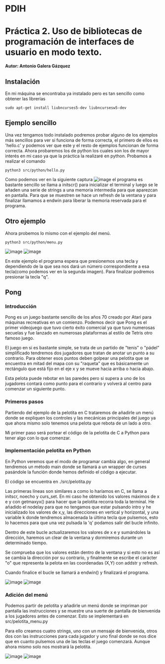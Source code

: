 # PDIH
# Práctica 2. Uso de bibliotecas de programación de interfaces de usuario en modo texto.
**Autor: Antonio Galera Gázquez**
## Instalación
En mi máquina se encontraba ya instalado pero es tan sencillo como obtener las librerías
```
sudo apt-get install liubncurses5-dev liubncursesw5-dev
```

## Ejemplo sencillo
Una vez tengamos todo instalado podremos probar alguno de los ejemplos más sencillos para ver si funciona de forma correcta, el primero de ellos es 'hello.c' y podemos ver que este y el resto de ejemplos funcionan de forma correcta. Ahora probaremos los de python los cuales son los de mayor interés en mi caso ya que la práctica la realizaré en python. Probamos a realizar el comando
```
python3 src/python/hello.py
```
Como podemos ver en la siguiente captura
![image](img/hello_py.png)
el programa es bastante sencillo se llama a initscr() para inicializar el terminal y luego se le añaden una serie de strings a una memoria intermedia para que aparezcan en pantalla. Para que se muestren se hace un refresh de la ventana y para finalizar llamamos a endwin para liberar la memoria reservada para el programa.

## Otro ejemplo
Ahora probemos lo mismo con el ejemplo del menú.
```
python3 src/python/menu.py
```
![image](img/menu_py.png)
![image](img/menu2_py.png)

En este ejemplo el programa espera que presionemos una tecla y dependiendo de la que sea nos dará un número correspondiente a esa tecla(como podemos ver en la segunda imagen). Para finalizar podremos presionar la tecla "q".

## Pong

### Introducción

Pong es un juego bastante sencillo de los años 70 creado por Atari para máquinas recreativas en un comienzo. Podemos decir que Pong es el primer videojuego que tuvo cierto éxito comercial ya que tuvo numerosas secuelas y fue lanzado en numerosas plataformas al estilo de Tetris otro famoso juego. 

El juego en si es bastante simple, se trata de un partido de "tenis" o "pádel" simplificado tendremos dos jugadores que tratan de anotar un punto a su contrario. Para obtener esos puntos deben golpear una pelotita que se encuentra en mitad del mapa con su "raqueta" que es básicamente un rectángulo que está fijo en el eje x y se mueve hacia arriba o hacia abajo. 

Esta pelota puede rebotar en las paredes pero si supera a uno de los jugadores contará como punto para el contrario y volverá al centro para comenzar un siguiente punto.

### Primeros pasos

Partiendo del ejemplo de la pelotita en C trataremos de añadirle un menú donde se expliquen los controles y las mecánicas principales del juego ya que ahora mismo solo tenemos una pelota que rebota de un lado a otro.

Mi primer paso será portear el código de la pelotita de C a Python para tener algo con lo que comenzar.

### Implementación pelotita en Python

En Python veremos que el modo de programar cambia algo, en general tendremos un método main donde se llamará a un wrapper de curses pasándole la función donde hemos definido el código a ejecutar.

El código se encuentra en ./src/pelotita.py

Las primeras líneas son similares a como lo haríamos en C, se llama a initscr, noecho y curs_set. En mi caso he obtenido los valores máximos de x e y con getmaxyx() para hacer que la pelotita recorra toda la terminal. He añadido el nodelay para que no tengamos que estar pulsando intro y he inicializado los valores de x,y, las direcciones en vertical y horizontal, y una variable k donde tendremos almacenada la última tecla que pulsemos, esto lo hacemos para que una vez pulsada la 'q' podamos salir del bucle infinito.

Dentro de este bucle actualizaremos los valores de x e y sumándoles la dirección, haremos un clear de la ventana y dormiremos durante un determinado tiempo.

Se comprueba que los valores están dentro de la ventana y si esto no es así se cambia la dirección por su contrario, y finalmente se escribe el carácter "o" que representa la pelota en las coordenadas (X,Y) con addstr y refresh.

Cuando finalice el bucle se llamará a endwin() y finalizará el programa.

![image](img/pelotita_py.png)
![image](img/pelotita2_py.png)


### Adición del menú

Podemos partir de pelotita y añadirle un menú donde se impriman por pantalla las instrucciones y se muestre una suerte de pantalla de bienvenida a los jugadores antes de comenzar. Esto se implementará en src/pelotita_menu.py

Para ello creamos cuatro strings, uno con un mensaje de bienvenida, otros dos con las instrucciones para cada jugador y uno final donde se nos dice que en cuanto pulsemos una de las teclas el juego comenzará. Aunque ahora mismo solo nos mostrará la pelotita.

![image](img/pelotita_menu_py.png)
![image](img/pelotita_menu2_py.png)